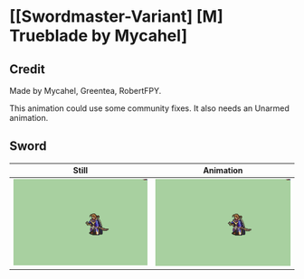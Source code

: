 # [\[Swordmaster-Variant\] \[M\] Trueblade by Mycahel]

## Credit

Made by Mycahel, Greentea, RobertFPY.

This animation could use some community fixes. It also needs an Unarmed animation.

## Sword

| Still | Animation |
| :---: | :-------: |
| ![Sword still](./Sword_000.png) | ![Sword animation](./Sword.gif) |
